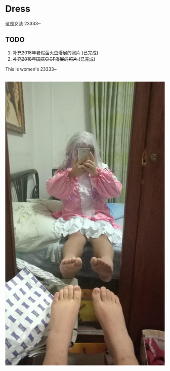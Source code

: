 # Dress
这是女装 23333~

## TODO
1. ~~补充2018年暑假萤火虫漫展的照片.~~(已完成)  
2. ~~补充2018年国庆CICF漫展的照片.~~(已完成)

This is women's 23333~


<img src="https://github.com/mickeywaley/Dress-1/raw/master/2018_autumn_CICF/DSC04732.JPG" alt="" border="0" />

<img src="https://github.com/mickeywaley/Dress-1/raw/master/2018_mid_autumn/photo_2018-10-12_23-37-38.jpg" alt="" border="0" />

<img src="https://github.com/mickeywaley/Dress-1/raw/master/2018_summer_FFACGEXPO/DSC04622.jpg" alt="" border="0" />
